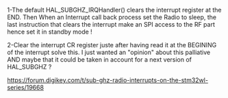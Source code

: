 1-The default HAL_SUBGHZ_IRQHandler() clears the interrupt register at the END. Then When an Interrupt call back process set the Radio to sleep, the last instruction that clears the interrupt make an SPI access to the RF part hence set it in standby mode !

2-Clear the interrupt CR register juste after having read it at the BEGINING of the interrupt solve this. I just wanted an "opinion" about this palliative AND maybe that it could be taken in account for a next version of HAL_SUBGHZ ?

https://forum.digikey.com/t/sub-ghz-radio-interrupts-on-the-stm32wl-series/19668